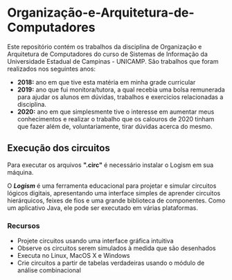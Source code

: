 # Organização-e-Arquitetura-de-Computadores
Este repositório contém os trabalhos da disciplina de Organização e Arquitetura de Computadores do curso de Sistemas de Informação da Universidade Estadual de Campinas - UNICAMP.
São trabalhos que foram realizados nos seguintes anos:
- **2018:** ano em que tive esta matéria em minha grade curricular
- **2019:** ano que fui monitora/tutora, a qual recebia uma bolsa remunerada para ajudar os alunos em dúvidas, trabalhos e exercicios relacionadas a disciplina.
- **2020:** ano em que simplesmente tive o interesse em aumentar meus conhecimentos e realizar o trabalho que os calouros de 2020 tinham que fazer além de, voluntariamente, tirar dúvidas acerca do mesmo.

## Execução dos circuitos

Para executar os arquivos **".circ"** é necessário instalar o Logism em sua máquina.

O **_Logism_** é uma ferramenta educacional para projetar e simular circuitos lógicos digitais, apresentando uma interface simples de aprender circuitos hierárquicos, feixes de fios e uma grande biblioteca de componentes. Como um aplicativo Java, ele pode ser executado em várias plataformas.

### Recursos
- Projete circuitos usando uma interface gráfica intuitiva
- Observe os circuitos serem simulados à medida que são desenhados
- Executa no Linux, MacOS X e Windows
- Crie circuitos a partir de tabelas verdadeiras usando o módulo de análise combinacional





